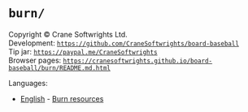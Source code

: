 # `burn/`

Copyright © Crane Softwrights Ltd.  
Development: [`https://github.com/CraneSoftwrights/board-baseball`](https://github.com/CraneSoftwrights/board-baseball)  
Tip jar: [`https://paypal.me/CraneSoftwrights`](https://paypal.me/CraneSoftwrights)  
Browser pages: [`https://cranesoftwrights.github.io/board-baseball/burn/README.md.html`](https://cranesoftwrights.github.io/board-baseball/burn/README.md.html)  

Languages:

- [English](../en/burn.md) - [Burn resources](../en/burn.md)
